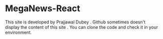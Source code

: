 # MegaNews-React
This site is developed by Prajjawal Dubey .
Github sometimes doesn't display the content of this site . You can clone the code and check it in your environment.
